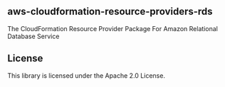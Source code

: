 ## aws-cloudformation-resource-providers-rds

The CloudFormation Resource Provider Package For Amazon Relational Database Service

## License

This library is licensed under the Apache 2.0 License.
